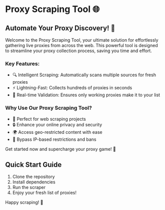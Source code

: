 # Proxy Scraping Tool 🌐

## Automate Your Proxy Discovery! 🚀

Welcome to the Proxy Scraping Tool, your ultimate solution for effortlessly gathering live proxies from across the web. This powerful tool is designed to streamline your proxy collection process, saving you time and effort.

### Key Features:
- 🔍 Intelligent Scraping: Automatically scans multiple sources for fresh proxies
- ⚡ Lightning-Fast: Collects hundreds of proxies in seconds
- 🔄 Real-time Validation: Ensures only working proxies make it to your list

### Why Use Our Proxy Scraping Tool?
- 💼 Perfect for web scraping projects
- 🔒 Enhance your online privacy and security
- 🌍 Access geo-restricted content with ease
- 🚫 Bypass IP-based restrictions and bans

Get started now and supercharge your proxy game! 💪

## Quick Start Guide
1. Clone the repository
2. Install dependencies
3. Run the scraper
4. Enjoy your fresh list of proxies!

Happy scraping! 🎉
